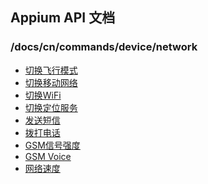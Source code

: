 ## Appium API 文档

  ### /docs/cn/commands/device/network
 


<div class="api-index">

<ul>
    <li><a href='/docs/cn/commands/device/network/toggle-airplane-mode.md'>切换飞行模式</a></li>
    <li><a href='/docs/cn/commands/device/network/toggle-data.md'>切换移动网络</a></li>
    <li><a href='/docs/cn/commands/device/network/toggle-wifi.md'>切换WiFi</a></li>
    <li><a href='/docs/cn/commands/device/network/toggle-location-services.md'>切换定位服务</a></li>
    <li><a href='/docs/cn/commands/device/network/send-sms.md'>发送短信</a></li>
    <li><a href='/docs/cn/commands/device/network/gsm-call.md'>拨打电话</a></li>
    <li><a href='/docs/cn/commands/device/network/gsm-signal.md'>GSM信号强度</a></li>
    <li><a href='/docs/cn/commands/device/network/gsm-voice.md'>GSM Voice</a></li>
    <li><a href='/docs/cn/commands/device/network/network-speed.md'>网络速度</a></li>
</ul>
</div>
